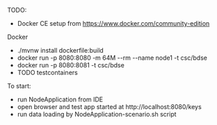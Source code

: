 TODO:

- Docker CE setup from https://www.docker.com/community-edition

Docker
- ./mvnw install dockerfile:build
- docker run -p 8080:8080 -m 64M --rm --name node1 -t csc/bdse
- docker run -p 8080:8081 -t csc/bdse
- TODO testcontainers


To start:
- run NodeApplication from IDE
- open browser and test app started at http://localhost:8080/keys
- run data loading by NodeApplication-scenario.sh script